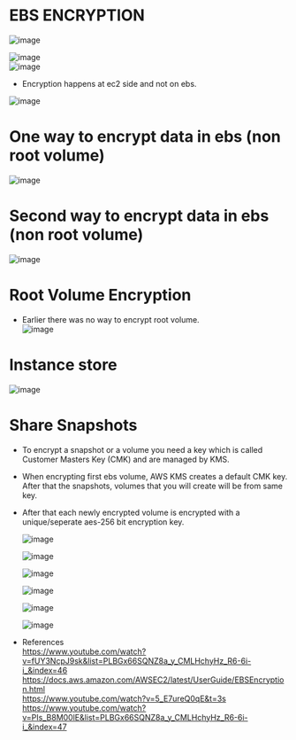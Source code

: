 # EBS ENCRYPTION
![image](https://user-images.githubusercontent.com/85761276/198881485-5ce1f89c-6d03-4043-afb3-4ec7d60facd2.png) <br/>

![image](https://user-images.githubusercontent.com/85761276/198817333-28e1e63e-0902-4edc-b425-03e1eaee8460.png) <br/>
![image](https://user-images.githubusercontent.com/85761276/198817412-2d5f2146-139a-439a-887c-128a081404e1.png) <br/>

- Encryption happens at ec2 side and not on ebs. <br/>

![image](https://user-images.githubusercontent.com/85761276/198817787-9f544073-b40d-478d-99ab-9be0ef4fc2e1.png) <br/>


# One way to encrypt data in ebs (non root volume) <br/>
![image](https://user-images.githubusercontent.com/85761276/198817831-f676b92a-a637-433d-b015-db061c59dfc3.png)





# Second way to encrypt data in ebs (non root volume) <br/>
![image](https://user-images.githubusercontent.com/85761276/198818027-e409fa2c-a59f-4b60-aeef-8b2e7415c379.png)



# Root Volume Encryption <br/>
- Earlier there was no way to encrypt root volume. <br/>
![image](https://user-images.githubusercontent.com/85761276/198818177-b9691fe5-d668-4fb4-9d41-b0e8d8134389.png)

# Instance store <br/>

![image](https://user-images.githubusercontent.com/85761276/198881785-3f25edc6-3ec3-4474-92a6-c26807accb98.png) <br/>

# Share Snapshots
- To encrypt a snapshot or a volume you need a key which is called Customer Masters Key (CMK) and are managed by KMS.
- When encrypting first ebs volume, AWS KMS creates a default CMK key. After that the snapshots, volumes that you will create will be from same key.
- After that each newly encrypted volume is encrypted with a unique/seperate aes-256 bit encryption key. <br/>

  ![image](https://user-images.githubusercontent.com/85761276/198883629-8c9449b3-05fd-4ddd-98c7-edd61ea7d0dd.png) 
  
  ![image](https://user-images.githubusercontent.com/85761276/198883905-50ca11a5-e9d2-47fb-8d44-6fe1c5463d7a.png) 
  
  ![image](https://user-images.githubusercontent.com/85761276/198883970-4d43a1b3-fb98-4b2c-b3c7-bcea506b1036.png)


  ![image](https://user-images.githubusercontent.com/85761276/198884140-001d5ced-996d-40ea-b164-cf6fe4a5e3be.png)
  
  ![image](https://user-images.githubusercontent.com/85761276/198884182-1dc19337-653d-49e8-a22f-bcc7b553f9eb.png)
  
  ![image](https://user-images.githubusercontent.com/85761276/198884411-9f635368-d734-447d-978f-2fffa20d8ee1.png)






- References <br/>
  https://www.youtube.com/watch?v=fUY3NcpJ9sk&list=PLBGx66SQNZ8a_y_CMLHchyHz_R6-6i-i_&index=46 <br/>
  https://docs.aws.amazon.com/AWSEC2/latest/UserGuide/EBSEncryption.html <br/>
  https://www.youtube.com/watch?v=5_E7ureQ0qE&t=3s <br/>
  https://www.youtube.com/watch?v=PIs_B8M00lE&list=PLBGx66SQNZ8a_y_CMLHchyHz_R6-6i-i_&index=47

